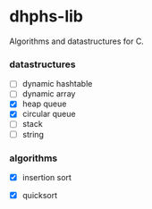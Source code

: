 # dhphs-lib
Algorithms and datastructures for C.

### datastructures
- [ ] dynamic hashtable
- [ ] dynamic array
- [x] heap queue
- [x] circular queue
- [ ] stack
- [ ] string

### algorithms
- [x] insertion sort
- [x] quicksort


